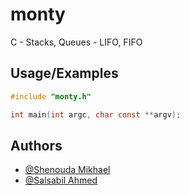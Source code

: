 # monty
C - Stacks, Queues - LIFO, FIFO

## Usage/Examples

```c
#include "monty.h"

int main(int argc, char const **argv);
```


## Authors

- [@Shenouda Mikhael](https://github.com/shenoudaMikhael)
- [@Salsabil Ahmed](https://github.com/salsapil)
